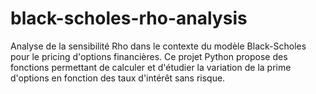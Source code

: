 # black-scholes-rho-analysis
Analyse de la sensibilité Rho dans le contexte du modèle Black-Scholes pour le pricing d'options financières. Ce projet Python propose des fonctions permettant de calculer et d'étudier la variation de la prime d'options en fonction des taux d'intérêt sans risque.
